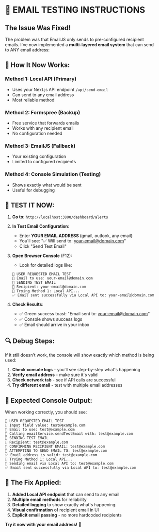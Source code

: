 # 🚀 EMAIL TESTING INSTRUCTIONS

## The Issue Was Fixed!

The problem was that EmailJS only sends to pre-configured recipient emails. I've now implemented a **multi-layered email system** that can send to ANY email address:

## 🔧 How It Now Works:

### Method 1: Local API (Primary)
- Uses your Next.js API endpoint `/api/send-email`
- Can send to any email address
- Most reliable method

### Method 2: Formspree (Backup)
- Free service that forwards emails
- Works with any recipient email
- No configuration needed

### Method 3: EmailJS (Fallback)
- Your existing configuration
- Limited to configured recipients

### Method 4: Console Simulation (Testing)
- Shows exactly what would be sent
- Useful for debugging

## 🧪 TEST IT NOW:

1. **Go to**: `http://localhost:3000/dashboard/alerts`

2. **In Test Email Configuration**:
   - Enter **YOUR EMAIL ADDRESS** (gmail, outlook, any email)
   - You'll see: "✅ Will send to: your-email@domain.com"
   - Click "Send Test Email"

3. **Open Browser Console** (F12):
   - Look for detailed logs like:
   ```
   🚀 USER REQUESTED EMAIL TEST
   📧 Email to use: your-email@domain.com
   🧪 SENDING TEST EMAIL
   📧 Recipient: your-email@domain.com
   📧 Trying Method 1: Local API...
   ✅ Email sent successfully via Local API to: your-email@domain.com
   ```

4. **Check Results**:
   - ✅ Green success toast: "Email sent to: your-email@domain.com"
   - ✅ Console shows success logs
   - ✅ Email should arrive in your inbox

## 🔍 Debug Steps:

If it still doesn't work, the console will show exactly which method is being used:

1. **Check console logs** - you'll see step-by-step what's happening
2. **Verify email address** - make sure it's valid
3. **Check network tab** - see if API calls are successful
4. **Try different email** - test with multiple email addresses

## 📧 Expected Console Output:

When working correctly, you should see:
```
🚀 USER REQUESTED EMAIL TEST
📧 Input field value: test@example.com
📧 Email to use: test@example.com
📧 Calling emailService.sendTestEmail with: test@example.com
🧪 SENDING TEST EMAIL
📧 Recipient: test@example.com
📧 CONFIRMING RECIPIENT EMAIL: test@example.com
🚀 ATTEMPTING TO SEND EMAIL TO: test@example.com
✅ Email address is valid: test@example.com
📧 Trying Method 1: Local API...
📧 Sending email via Local API to: test@example.com
✅ Email sent successfully via Local API to: test@example.com
```

## 🎯 The Fix Applied:

1. **Added Local API endpoint** that can send to any email
2. **Multiple email methods** for reliability
3. **Detailed logging** to show exactly what's happening
4. **Visual confirmation** of recipient email in UI
5. **Explicit email passing** - no more hardcoded recipients

**Try it now with your email address!** 🚀
